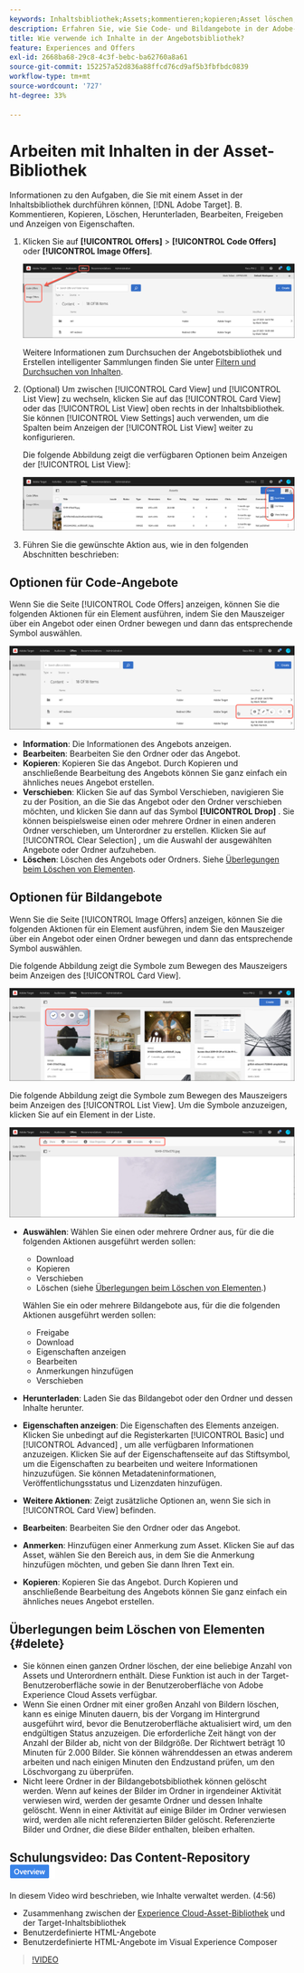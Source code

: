 ```yaml
---
keywords: Inhaltsbibliothek;Assets;kommentieren;kopieren;Asset löschen;Asset herunterladen;Inhalt bearbeiten;Karte freigeben;Inhaltseigenschaften anzeigen
description: Erfahren Sie, wie Sie Code- und Bildangebote in der Adobe-Angebotsbibliothek  [!DNL Target] . Erfahren Sie, wie Sie die Details eines Angebots anzeigen und Angebote bearbeiten, kopieren, verschieben oder löschen können.
title: Wie verwende ich Inhalte in der Angebotsbibliothek?
feature: Experiences and Offers
exl-id: 2668ba68-29c8-4c3f-bebc-ba62760a8a61
source-git-commit: 152257a52d836a88ffcd76cd9af5b3fbfbdc0839
workflow-type: tm+mt
source-wordcount: '727'
ht-degree: 33%

---
```


# Arbeiten mit Inhalten in der Asset-Bibliothek

Informationen zu den Aufgaben, die Sie mit einem Asset in der Inhaltsbibliothek durchführen können, [!DNL Adobe Target]. B. Kommentieren, Kopieren, Löschen, Herunterladen, Bearbeiten, Freigeben und Anzeigen von Eigenschaften.

1. Klicken Sie auf **[!UICONTROL Offers]** > **[!UICONTROL Code Offers]** oder **[!UICONTROL Image Offers]**.

   ![Registerkarten „Angebote codieren“ und „Bildangebote“](/help/main/c-experiences/c-manage-content/assets/offers-both.png)

   Weitere Informationen zum Durchsuchen der Angebotsbibliothek und Erstellen intelligenter Sammlungen finden Sie unter [Filtern und Durchsuchen von Inhalten](/help/main/c-experiences/c-manage-content/filter-and-search-content.md#concept_3B59B8F025BF4CEA82ECC5199D365276).

1. (Optional) Um zwischen [!UICONTROL Card View] und [!UICONTROL List View] zu wechseln, klicken Sie auf das [!UICONTROL Card View] oder das [!UICONTROL List View] oben rechts in der Inhaltsbibliothek. Sie können [!UICONTROL View Settings] auch verwenden, um die Spalten beim Anzeigen der [!UICONTROL List View] weiter zu konfigurieren.

   Die folgende Abbildung zeigt die verfügbaren Optionen beim Anzeigen der [!UICONTROL List View]:

   ![Listenansichtsoptionen](/help/main/c-experiences/c-manage-content/assets/view-settings-options.png)

1. Führen Sie die gewünschte Aktion aus, wie in den folgenden Abschnitten beschrieben:

## Optionen für Code-Angebote

Wenn Sie die Seite [!UICONTROL Code Offers] anzeigen, können Sie die folgenden Aktionen für ein Element ausführen, indem Sie den Mauszeiger über ein Angebot oder einen Ordner bewegen und dann das entsprechende Symbol auswählen.

![Bewegen Sie den Mauszeiger über die Symbole auf der Registerkarte Code-Angebote](/help/main/c-experiences/c-manage-content/assets/code-offers-hover-icons.png)

* **Information**: Die Informationen des Angebots anzeigen.
* **Bearbeiten**: Bearbeiten Sie den Ordner oder das Angebot.
* **Kopieren**: Kopieren Sie das Angebot. Durch Kopieren und anschließende Bearbeitung des Angebots können Sie ganz einfach ein ähnliches neues Angebot erstellen.
* **Verschieben**: Klicken Sie auf das Symbol Verschieben, navigieren Sie zu der Position, an die Sie das Angebot oder den Ordner verschieben möchten, und klicken Sie dann auf das Symbol **[!UICONTROL Drop]** . Sie können beispielsweise einen oder mehrere Ordner in einen anderen Ordner verschieben, um Unterordner zu erstellen. Klicken Sie auf [!UICONTROL Clear Selection] , um die Auswahl der ausgewählten Angebote oder Ordner aufzuheben.
* **Löschen**: Löschen des Angebots oder Ordners. Siehe [Überlegungen beim Löschen von Elementen](#delete).

## Optionen für Bildangebote

Wenn Sie die Seite [!UICONTROL Image Offers] anzeigen, können Sie die folgenden Aktionen für ein Element ausführen, indem Sie den Mauszeiger über ein Angebot oder einen Ordner bewegen und dann das entsprechende Symbol auswählen.

Die folgende Abbildung zeigt die Symbole zum Bewegen des Mauszeigers beim Anzeigen des [!UICONTROL Card View].

![Bewegen Sie den Mauszeiger auf der Registerkarte Bildangebote , wenn Sie sich in der Kartenansicht befinden](/help/main/c-experiences/c-manage-content/assets/image-offers-hover-icons.png)

Die folgende Abbildung zeigt die Symbole zum Bewegen des Mauszeigers beim Anzeigen des [!UICONTROL List View]. Um die Symbole anzuzeigen, klicken Sie auf ein Element in der Liste.

![Bewegen Sie den Mauszeiger über die Symbole auf der Registerkarte Bildangebote in der Listenansicht](/help/main/c-experiences/c-manage-content/assets/list-view-hover.png)

* **Auswählen**: Wählen Sie einen oder mehrere Ordner aus, für die die folgenden Aktionen ausgeführt werden sollen:

   * Download
   * Kopieren
   * Verschieben
   * Löschen (siehe [Überlegungen beim Löschen von Elementen](#delete).)

  Wählen Sie ein oder mehrere Bildangebote aus, für die die folgenden Aktionen ausgeführt werden sollen:

   * Freigabe
   * Download 
   * Eigenschaften anzeigen
   * Bearbeiten 
   * Anmerkungen hinzufügen
   * Verschieben 

* **Herunterladen**: Laden Sie das Bildangebot oder den Ordner und dessen Inhalte herunter.
* **Eigenschaften anzeigen**: Die Eigenschaften des Elements anzeigen. Klicken Sie unbedingt auf die Registerkarten [!UICONTROL Basic] und [!UICONTROL Advanced] , um alle verfügbaren Informationen anzuzeigen. Klicken Sie auf der Eigenschaftenseite auf das Stiftsymbol, um die Eigenschaften zu bearbeiten und weitere Informationen hinzuzufügen. Sie können Metadateninformationen, Veröffentlichungsstatus und Lizenzdaten hinzufügen.
* **Weitere Aktionen**: Zeigt zusätzliche Optionen an, wenn Sie sich in [!UICONTROL Card View] befinden.
* **Bearbeiten**: Bearbeiten Sie den Ordner oder das Angebot.
* **Anmerken**: Hinzufügen einer Anmerkung zum Asset. Klicken Sie auf das Asset, wählen Sie den Bereich aus, in dem Sie die Anmerkung hinzufügen möchten, und geben Sie dann Ihren Text ein.
* **Kopieren**: Kopieren Sie das Angebot. Durch Kopieren und anschließende Bearbeitung des Angebots können Sie ganz einfach ein ähnliches neues Angebot erstellen.

## Überlegungen beim Löschen von Elementen {#delete}

* Sie können einen ganzen Ordner löschen, der eine beliebige Anzahl von Assets und Unterordnern enthält. Diese Funktion ist auch in der Target-Benutzeroberfläche sowie in der Benutzeroberfläche von Adobe Experience Cloud Assets verfügbar.
* Wenn Sie einen Ordner mit einer großen Anzahl von Bildern löschen, kann es einige Minuten dauern, bis der Vorgang im Hintergrund ausgeführt wird, bevor die Benutzeroberfläche aktualisiert wird, um den endgültigen Status anzuzeigen. Die erforderliche Zeit hängt von der Anzahl der Bilder ab, nicht von der Bildgröße. Der Richtwert beträgt 10 Minuten für 2.000 Bilder. Sie können währenddessen an etwas anderem arbeiten und nach einigen Minuten den Endzustand prüfen, um den Löschvorgang zu überprüfen.
* Nicht leere Ordner in der Bildangebotsbibliothek können gelöscht werden. Wenn auf keines der Bilder im Ordner in irgendeiner Aktivität verwiesen wird, werden der gesamte Ordner und dessen Inhalte gelöscht. Wenn in einer Aktivität auf einige Bilder im Ordner verwiesen wird, werden alle nicht referenzierten Bilder gelöscht. Referenzierte Bilder und Ordner, die diese Bilder enthalten, bleiben erhalten.

## Schulungsvideo: Das Content-Repository ![Übersichts-Badge](/help/main/assets/overview.png)

In diesem Video wird beschrieben, wie Inhalte verwaltet werden. (4:56)

* Zusammenhang zwischen der [Experience Cloud-Asset-Bibliothek](https://experienceleague.adobe.com/docs/core-services/interface/assets/creative-cloud.html) und der Target-Inhaltsbibliothek
* Benutzerdefinierte HTML-Angebote
* Benutzerdefinierte HTML-Angebote im Visual Experience Composer

>[!VIDEO](https://video.tv.adobe.com/v/17387)
